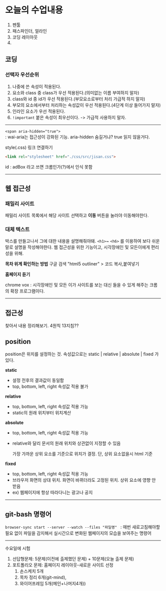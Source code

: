 # 오늘의 수업내용

1. 펜툴
2. 패스파인더, 얼라인
3. 코딩 레이아웃
4. 





## 코딩

### 선택자 우선순위

1. 나중에 쓴 속성이 적용된다.
2. 요소와 class 중 class가 우선 적용된다.(의미없는 이름 부여하지 말자)
3. class와 id 중 id가 우선 적용된다.(부모요소로부터 처리 가급적 하지 말자)
4. 부모의 요소에서부터 처리하는 속성값이 우선 적용된다.(4단계 이상 들어가지 말자)
5. 인라인 요소가 우선 적용된다.
6. ```!important``` 붙은 속성이 최우선이다. -> 가급적 사용하지 말자.

---

```<span aria-hidden="true"> ```	
: wai-aria는 접근성이 강화된 기능. aria-hidden 숨길거냐? true 읽지 않을거다.


style(.css) 링크 연결하기

```html
<link rel="stylesheet" href="./css/src/jisan.css">
```



id : adBox 라고 쓰면 크롬인가(?)에서 인식 못함





---

## 웹 접근성

### 패밀리 사이트 

패밀리 사이트 목록에서 해당 사이트 선택하고 **이동** 버튼을 눌러야 이동해야한다.



### 대체 텍스트

박스를 만들고나서 그에 대한 내용을 설명해줘야돼. 
```<h1>```~ ```<h6>``` 를 이용하여 보다 쉬운 말로 설명을 작성해야한다. 
웹 접근성을 위한 기능이고, 시각장애인 및 모든이에게 편리성을 위해.

**목차 위계 확인하는 방법** 
구글 검색 "html5 outliner"  > 코드 복사,붙여넣기

**홈페이지 듣기**

chrome vox 
: 시각장애인 및 모든 이가 사이트를 보는 대신 들을 수 있게 해주는 크롬의 확장 프로그램이다.

---

## 접근성

찾아서 내용 정리해보기. 4원칙 13지침??









## position

position은 위치를 설정하는 것.
속성값으로는 static | relative | absolute | fixed 가 있다.

**static**

- 설정 전후의 결과값이 동일함
- top, bottom, left, right 속성값 적용 불가

**relative**

- top, bottom, left, right 속성값 적용 가능
- static의 원래 위치부터 위치계산

**absolute**

- top, bottom, left, right 속성값 적용 가능

- relative와 달리 문서의 원래 위치와 상관없이 지정할 수 있음

  가장 가까운 상위 요소를 기준으로 위치가 결정. 단, 상위 요소없을시 html 기준

**fixed**

- top, bottom, left, right 속성값 적용 가능
- 브라우저 화면의 상대 위치. 화면이 바뀌더라도 고정된 위치. 상위 요소에 영향 안 받음
- ex) 웹페이지에 항상 따라다니는 광고나 공지



---

## git-bash 명령어

```browser-sync start --server --watch --files "파일명" ```
: 매번 새로고침해야할 필요 없이 파일을 감지해서 실시간으로 변화된 웹페이지의 모습을 보여주는 명령어





---

수요일에 시험

1. 선답형문제: 5문제(이전에 출제했던 문제) + 10문제(오늘 출제 문제)
2. 포트폴리오 문제: 홈페이지 레이아웃-새로운 사이트 선정
   1. 손스케치 5개
   2. 목차 정리 6개(git-mind), 
   3. 와이어프레임 5개(메인+나머지4개))

